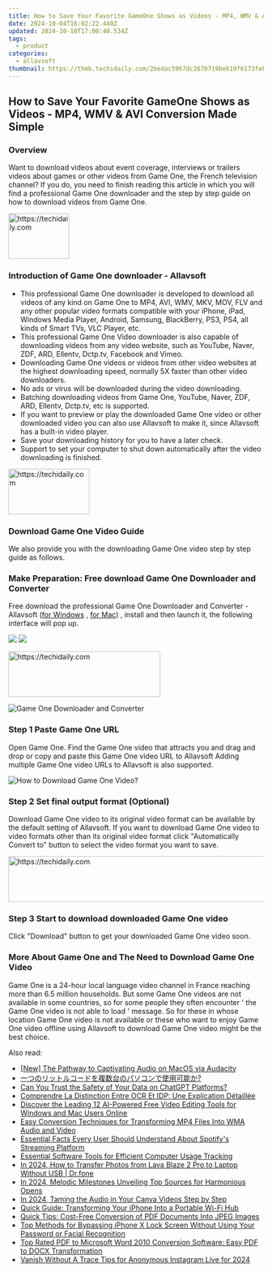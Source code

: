 ```yaml
---
title: How to Save Your Favorite GameOne Shows as Videos - MP4, WMV & AVI Conversion Made Simple
date: 2024-10-04T16:02:22.440Z
updated: 2024-10-10T17:00:40.534Z
tags:
  - product
categories:
  - allavsoft
thumbnail: https://thmb.techidaily.com/2bedac5967dc2670719be619f6173feb9adb0500628b631392642fa41c539d87.jpg
---
```


## How to Save Your Favorite GameOne Shows as Videos - MP4, WMV & AVI Conversion Made Simple

### Overview

Want to download videos about event coverage, interviews or trailers videos about games or other videos from Game One, the French television channel? If you do, you need to finish reading this article in which you will find a professional Game One downloader and the step by step guide on how to download videos from Game One.

<!-- affiliate ads begin -->
<a href="https://review-au.sjv.io/c/5597632/2098701/14409" target="_top" id="2098701">
  <img src="//a.impactradius-go.com/display-ad/14409-2098701" border="0" alt="https://techidaily.com" width="120" height="90"/>
</a>
<img height="0" width="0" src="https://review-au.sjv.io/i/5597632/2098701/14409" style="position:absolute;visibility:hidden;" border="0" />
<!-- affiliate ads end -->

### Introduction of Game One downloader - Allavsoft

* This professional Game One downloader is developed to download all videos of any kind on Game One to MP4, AVI, WMV, MKV, MOV, FLV and any other popular video formats compatible with your iPhone, iPad, Windows Media Player, Android, Samsung, BlackBerry, PS3, PS4, all kinds of Smart TVs, VLC Player, etc.
* This professional Game One Video downloader is also capable of downloading videos from any video website, such as YouTube, Naver, ZDF, ARD, Ellentv, Dctp.tv, Facebook and Vimeo.
* Downloading Game One videos or videos from other video websites at the highest downloading speed, normally 5X faster than other video downloaders.
* No ads or virus will be downloaded during the video downloading.
* Batching downloading videos from Game One, YouTube, Naver, ZDF, ARD, Ellentv, Dctp.tv, etc is supported.
* If you want to preview or play the downloaded Game One video or other downloaded video you can also use Allavsoft to make it, since Allavsoft has a built-in video player.
* Save your downloading history for you to have a later check.
* Support to set your computer to shut down automatically after the video downloading is finished.

<!-- affiliate ads begin -->
<a href="https://aligracehair.sjv.io/c/5597632/2135410/19272" target="_top" id="2135410">
  <img src="//a.impactradius-go.com/display-ad/19272-2135410" border="0" alt="https://techidaily.com" width="160" height="90"/>
</a>
<img height="0" width="0" src="https://aligracehair.sjv.io/i/5597632/2135410/19272" style="position:absolute;visibility:hidden;" border="0" />
<!-- affiliate ads end -->

### Download Game One Video Guide

We also provide you with the downloading Game One video step by step guide as follows.

### Make Preparation: Free download Game One Downloader and Converter

Free download the professional Game One Downloader and Converter - Allavsoft ([for Windows](https://tools.techidaily.com/allavsoft/products/) , [for Mac](https://tools.techidaily.com/allavsoft/products/)) , install and then launch it, the following interface will pop up.

[![](https://www.allavsoft.com/how-to/../images/how-to/free-download-win.jpg)](https://tools.techidaily.com/allavsoft/products/) [![](https://www.allavsoft.com/how-to/../images/how-to/free-download-mac.jpg)](https://tools.techidaily.com/allavsoft/products/)

<!-- affiliate ads begin -->
<a href="https://aligracehair.sjv.io/c/5597632/1948949/19272" target="_top" id="1948949">
  <img src="//a.impactradius-go.com/display-ad/19272-1948949" border="0" alt="https://techidaily.com" width="300" height="90"/>
</a>
<img height="0" width="0" src="https://aligracehair.sjv.io/i/5597632/1948949/19272" style="position:absolute;visibility:hidden;" border="0" />
<!-- affiliate ads end -->

![Game One Downloader and Converter](https://www.allavsoft.com/how-to/../images/allavsoft/screen-shot-600.jpg)

### Step 1 Paste Game One URL

Open Game One. Find the Game One video that attracts you and drag and drop or copy and paste this Game One video URL to Allavsoft Adding multiple Game One video URLs to Allavsoft is also supported.

![How to Download Game One Video?](https://www.allavsoft.com/how-to/../images/how-to/download-rtmp-video/download-rtmp-video.jpg)

### Step 2 Set final output format (Optional)

Download Game One video to its original video format can be available by the default setting of Allavsoft. If you want to download Game One video to video formats other than its original video format click "Automatically Convert to" button to select the video format you want to save.

<!-- affiliate ads begin -->
<a href="https://appsumo.8odi.net/c/5597632/2132160/7443" target="_top" id="2132160">
  <img src="//a.impactradius-go.com/display-ad/7443-2132160" border="0" alt="https://techidaily.com" width="600" height="90"/>
</a>
<img height="0" width="0" src="https://appsumo.8odi.net/i/5597632/2132160/7443" style="position:absolute;visibility:hidden;" border="0" />
<!-- affiliate ads end -->

### Step 3 Start to download downloaded Game One video

Click "Download" button to get your downloaded Game One video soon.

### More About Game One and The Need to Download Game One Video

Game One is a 24-hour local language video channel in France reaching more than 6.5 million households. But some Game One videos are not available in some countries, so for some people they often encounter ' the Game One video is not able to load ' message. So for these in whose location Game One video is not available or these who want to enjoy Game One video offline using Allavsoft to download Game One video might be the best choice.

<ins class="adsbygoogle"
     style="display:block"
     data-ad-format="autorelaxed"
     data-ad-client="ca-pub-7571918770474297"
     data-ad-slot="1223367746"></ins>

<ins class="adsbygoogle"
     style="display:block"
     data-ad-client="ca-pub-7571918770474297"
     data-ad-slot="8358498916"
     data-ad-format="auto"
     data-full-width-responsive="true"></ins>

<span class="atpl-alsoreadstyle">Also read:</span>
<div><ul>
<li><a href="https://remote-screen-capture.techidaily.com/new-the-pathway-to-captivating-audio-on-macos-via-audacity/"><u>[New] The Pathway to Captivating Audio on MacOS via Audacity</u></a></li>
<li><a href="https://blog-min.techidaily.com/5lia44gk44gu44oq44od44oi44or44kz44o844oj44ks6ksh5pww5yplusw44gu44or44k944kz44oz44gn5l255so5yplusv6io944glpw/"><u>一つのリットルコードを複数台のパソコンで使用可能か?</u></a></li>
<li><a href="https://tech-haven.techidaily.com/can-you-trust-the-safety-of-your-data-on-chatgpt-platforms/"><u>Can You Trust the Safety of Your Data on ChatGPT Platforms?</u></a></li>
<li><a href="https://solve-latest.techidaily.com/comprendre-la-distinction-entre-ocr-et-idp-une-explication-detaillee/"><u>Comprendre La Distinction Entre OCR Et IDP: Une Explication Détaillée</u></a></li>
<li><a href="https://discover-alternatives.techidaily.com/discover-the-leading-12-ai-powered-free-video-editing-tools-for-windows-and-mac-users-online/"><u>Discover the Leading 12 AI-Powered Free Video Editing Tools for Windows and Mac Users Online</u></a></li>
<li><a href="https://win-manuals.techidaily.com/easy-conversion-techniques-for-transforming-mp4-files-into-wma-audio-and-video/"><u>Easy Conversion Techniques for Transforming MP4 Files Into WMA Audio and Video</u></a></li>
<li><a href="https://win-manuals.techidaily.com/essential-facts-every-user-should-understand-about-spotifys-streaming-platform/"><u>Essential Facts Every User Should Understand About Spotify's Streaming Platform</u></a></li>
<li><a href="https://win-manuals.techidaily.com/essential-software-tools-for-efficient-computer-usage-tracking/"><u>Essential Software Tools for Efficient Computer Usage Tracking</u></a></li>
<li><a href="https://android-transfer.techidaily.com/in-2024-how-to-transfer-photos-from-lava-blaze-2-pro-to-laptop-without-usb-drfone-by-drfone-transfer-from-android-transfer-from-android/"><u>In 2024, How to Transfer Photos from Lava Blaze 2 Pro to Laptop Without USB | Dr.fone</u></a></li>
<li><a href="https://extra-skills.techidaily.com/in-2024-melodic-milestones-unveiling-top-sources-for-harmonious-opens/"><u>In 2024, Melodic Milestones Unveiling Top Sources for Harmonious Opens</u></a></li>
<li><a href="https://some-guidance.techidaily.com/in-2024-taming-the-audio-in-your-canva-videos-step-by-step/"><u>In 2024, Taming the Audio in Your Canva Videos Step by Step</u></a></li>
<li><a href="https://win-manuals.techidaily.com/quick-guide-transforming-your-iphone-into-a-portable-wi-fi-hub/"><u>Quick Guide: Transforming Your iPhone Into a Portable Wi-Fi Hub</u></a></li>
<li><a href="https://win-manuals.techidaily.com/quick-tips-cost-free-conversion-of-pdf-documents-into-jpeg-images/"><u>Quick Tips: Cost-Free Conversion of PDF Documents Into JPEG Images</u></a></li>
<li><a href="https://win-manuals.techidaily.com/top-methods-for-bypassing-iphone-x-lock-screen-without-using-your-password-or-facial-recognition/"><u>Top Methods for Bypassing iPhone X Lock Screen Without Using Your Password or Facial Recognition</u></a></li>
<li><a href="https://win-manuals.techidaily.com/top-rated-pdf-to-microsoft-word-2010-conversion-software-easy-pdf-to-docx-transformation/"><u>Top Rated PDF to Microsoft Word 2010 Conversion Software: Easy PDF to DOCX Transformation</u></a></li>
<li><a href="https://fox-direct.techidaily.com/vanish-without-a-trace-tips-for-anonymous-instagram-live-for-2024/"><u>Vanish Without A Trace Tips for Anonymous Instagram Live for 2024</u></a></li>
</ul></div>

